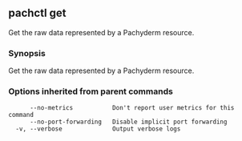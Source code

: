 ## pachctl get

Get the raw data represented by a Pachyderm resource.

### Synopsis


Get the raw data represented by a Pachyderm resource.

### Options inherited from parent commands

```
      --no-metrics           Don't report user metrics for this command
      --no-port-forwarding   Disable implicit port forwarding
  -v, --verbose              Output verbose logs
```

